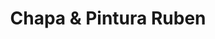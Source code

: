---
title: "Chapa & Pintura Ruben"
url: /san-fernando/chapa-und-pintura-ruben/
shop: Autowerkstatt
---